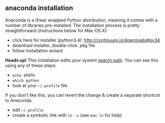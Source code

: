 ## anaconda installation 
Anaconda is a (free) wrapped Python distribution, meaning it comes with a
number of libraries pre-installed. The installation process is pretty
straightforward (instructions below for Mac OS X):

- click here for installer (python3.4): http://continuum.io/downloads#py34 
- download installer, double-click .pkg file
- follow installation wizard

**Heads up!** This installation edits your system
[search path](https://www.decf.berkeley.edu/help/unix/searchpath.html). You can
see this using any of these steps:
- `echo $PATH`
- `which python`
- look at your `~/.profile` file

If you don't like this, you can revert the change & create a separate shortcut
to Anaconda:
- edit `~/.profile`
- create a symbolic link with `ln -s` (see `man ln` for help) 
